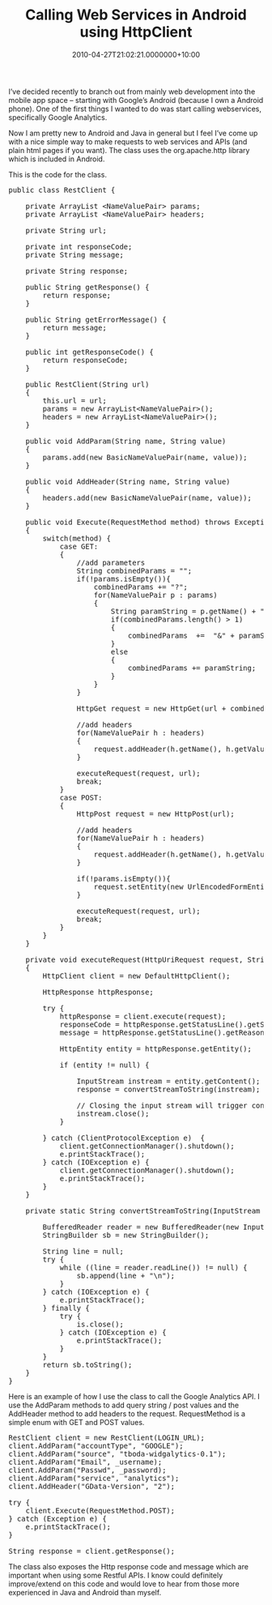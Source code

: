 ﻿---
title: Calling Web Services in Android using HttpClient
date: 2010-04-27T21:02:21.0000000+10:00
layout: post
categories:
- &o0 Mobile
tags:
- java
- *o0
- web services
---

I’ve decided recently to branch out from mainly web development into the mobile app space – starting with Google’s Android (because I own a Android phone). One of the first things I wanted to do was start calling webservices, specifically Google Analytics.

Now I am pretty new to Android and Java in general but I feel I’ve come up with a nice simple way to make requests to web services and APIs (and plain html pages if you want). The class uses the org.apache.http library which is included in Android.

This is the code for the class.

<pre class="prettyprint">
public class RestClient {

    private ArrayList &lt;NameValuePair&gt; params;
    private ArrayList &lt;NameValuePair&gt; headers;

    private String url;

    private int responseCode;
    private String message;

    private String response;

    public String getResponse() {
        return response;
    }

    public String getErrorMessage() {
        return message;
    }

    public int getResponseCode() {
        return responseCode;
    }

    public RestClient(String url)
    {
        this.url = url;
        params = new ArrayList&lt;NameValuePair&gt;();
        headers = new ArrayList&lt;NameValuePair&gt;();
    }

    public void AddParam(String name, String value)
    {
        params.add(new BasicNameValuePair(name, value));
    }

    public void AddHeader(String name, String value)
    {
        headers.add(new BasicNameValuePair(name, value));
    }

    public void Execute(RequestMethod method) throws Exception
    {
        switch(method) {
            case GET:
            {
                //add parameters
                String combinedParams = "";
                if(!params.isEmpty()){
                    combinedParams += "?";
                    for(NameValuePair p : params)
                    {
                        String paramString = p.getName() + "=" + URLEncoder.encode(p.getValue(),”UTF-8″);
                        if(combinedParams.length() &gt; 1)
                        {
                            combinedParams  +=  "&amp;" + paramString;
                        }
                        else
                        {
                            combinedParams += paramString;
                        }
                    }
                }

                HttpGet request = new HttpGet(url + combinedParams);

                //add headers
                for(NameValuePair h : headers)
                {
                    request.addHeader(h.getName(), h.getValue());
                }

                executeRequest(request, url);
                break;
            }
            case POST:
            {
                HttpPost request = new HttpPost(url);

                //add headers
                for(NameValuePair h : headers)
                {
                    request.addHeader(h.getName(), h.getValue());
                }

                if(!params.isEmpty()){
                    request.setEntity(new UrlEncodedFormEntity(params, HTTP.UTF_8));
                }

                executeRequest(request, url);
                break;
            }
        }
    }

    private void executeRequest(HttpUriRequest request, String url)
    {
        HttpClient client = new DefaultHttpClient();

        HttpResponse httpResponse;

        try {
            httpResponse = client.execute(request);
            responseCode = httpResponse.getStatusLine().getStatusCode();
            message = httpResponse.getStatusLine().getReasonPhrase();

            HttpEntity entity = httpResponse.getEntity();

            if (entity != null) {

                InputStream instream = entity.getContent();
                response = convertStreamToString(instream);

                // Closing the input stream will trigger connection release
                instream.close();
            }

        } catch (ClientProtocolException e)  {
            client.getConnectionManager().shutdown();
            e.printStackTrace();
        } catch (IOException e) {
            client.getConnectionManager().shutdown();
            e.printStackTrace();
        }
    }

    private static String convertStreamToString(InputStream is) {

        BufferedReader reader = new BufferedReader(new InputStreamReader(is));
        StringBuilder sb = new StringBuilder();

        String line = null;
        try {
            while ((line = reader.readLine()) != null) {
                sb.append(line + "\n");
            }
        } catch (IOException e) {
            e.printStackTrace();
        } finally {
            try {
                is.close();
            } catch (IOException e) {
                e.printStackTrace();
            }
        }
        return sb.toString();
    }
}</pre>

Here is an example of how I use the class to call the Google Analytics API. I use the AddParam methods to add query string / post values and the AddHeader method to add headers to the request. RequestMethod is a simple enum with GET and POST values.

<pre class="prettyprint">RestClient client = new RestClient(LOGIN_URL);
client.AddParam("accountType", "GOOGLE");
client.AddParam("source", "tboda-widgalytics-0.1");
client.AddParam("Email", _username);
client.AddParam("Passwd", _password);
client.AddParam("service", "analytics");
client.AddHeader("GData-Version", "2");

try {
    client.Execute(RequestMethod.POST);
} catch (Exception e) {
    e.printStackTrace();
}

String response = client.getResponse();</pre>

The class also exposes the Http response code and message which are important when using some Restful APIs. I know could definitely improve/extend on this code and would love to hear from those more experienced in Java and Android than myself.

